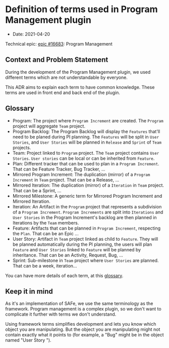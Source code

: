 # Definition of terms used in Program Management plugin

* Date: 2021-04-20

Technical epic: [epic #16683](https://tuleap.net/plugins/tracker/?aid=16683): Program Management

## Context and Problem Statement

During the development of the Program Management plugin, we used different terms which are not understandable by everyone.

This ADR aims to explain each term to have common knowledge. These terms are used in front end and back end of the plugin.

## Glossary

  * Program: The project where `Program Increment` are created. The `Program` project will aggregate `Team` project.
  * Program Backlog: The Program Backlog will display the `Features` that'll need to be planed during PI planning.
    The `Features` will be split in `User Stories`, and `User Stories` will be planned in `Release` and `Sprint` of `Team` projects.
  * Team: Project linked to `Program` project. The `Team` project contains `User Stories`. `User stories` can be local or can be inherited from `Feature`.
  * Plan: Different tracker that can be used to plan in a `Program Increment`. That can be Feature Tracker, Bug Tracker, ...
  * Mirrored Program Increment: The duplication (mirror) of a `Program Increment` in `Team` project. That can be a Release, ...
  * Mirrored Iteration: The duplication (mirror) of a `Iteration` in `Team` project. That can be a Sprint, ...
  * Mirrored Milestone: A generic term for Mirrored Program Increment and Mirrored Iteration.
  * Iteration: An Artifact in the `Program` project that represents a subdivision of a `Program Increment`. `Program Increments` are split into `Iterations` and `User Stories` in the Program Increment's backlog are then planned in Iterations by the `Team` members.
  * Feature: Artifacts that can be planned in `Program Increment`, respecting the `Plan`. That can be an Epic ...
  * User Story: Artifact in `Team` project linked as child to `Feature`. They will be planned automatically during the PI planning, the users will plan `Feature` and `User Stories` linked to `Feature` will be planned by inheritance. That can be an Activity, Request, Bug, ...
  * Sprint: Sub-milestone in `Team` project where `User Stories` are planned. That can be a week, iteration...

  You can have more details of each term, at this [glossary][0].

## Keep it in mind

As it's an implementation of SAFe, we use the same terminology as the framework.
Program management is a complex plugin, so we don't want to complicate it further with terms we don't understand.

Using framework terms simplifies development and lets you know which object you are manipulating.
But the object you are manipulating might not contain exactly what it points to (for example, a "Bug" might be in the object named "User Story ").

[0]: https://www.scaledagileframework.com/glossary/
